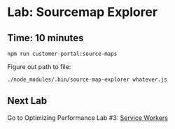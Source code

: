 # Lab: Sourcemap Explorer

## Time: 10 minutes


```console
npm run customer-portal:source-maps
```

Figure out path to file:

`./node_modules/.bin/source-map-explorer whatever.js`

## Next Lab
Go to Optimizing Performance Lab #3: [Service Workers](lab-3.md)
